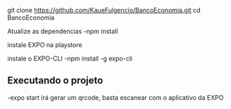 git clone https://github.com/KaueFulgencio/BancoEconomia.git
cd BancoEconomia

Atualize as dependencias
-npm install

instale EXPO na playstore

instale o EXPO-CLI
-npm install -g expo-cli

## Executando o projeto
-expo start
irá gerar um qrcode, basta escanear com o aplicativo da EXPO
